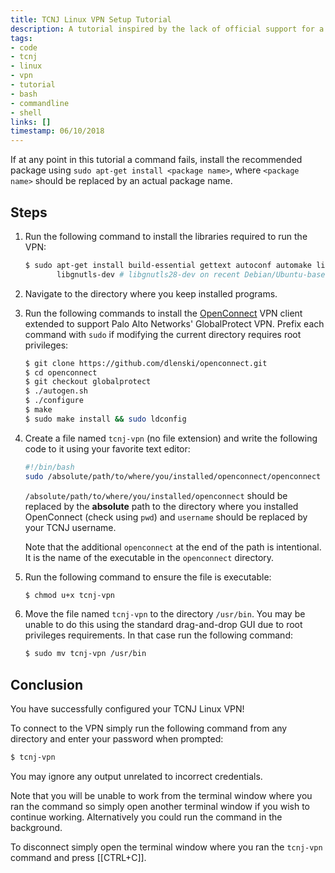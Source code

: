 ```yaml
---
title: TCNJ Linux VPN Setup Tutorial
description: A tutorial inspired by the lack of official support for a TCNJ Linux VPN.
tags:
- code
- tcnj
- linux
- vpn
- tutorial
- bash
- commandline
- shell
links: []
timestamp: 06/10/2018
---
```

If at any point in this tutorial a command fails, install the recommended package using `sudo apt-get install <package name>`, where `<package name>` should be replaced by an actual package name.

## Steps

1. Run the following command to install the libraries required to run the VPN:
   ```sh
   $ sudo apt-get install build-essential gettext autoconf automake libproxy-dev libxml2-dev libtool vpnc-scripts pkg-config \
          libgnutls-dev # libgnutls28-dev on recent Debian/Ubuntu-based distros
   ```

2. Navigate to the directory where you keep installed programs.

3. Run the following commands to install the [OpenConnect](https://github.com/dlenski/openconnect) VPN client extended to support Palo Alto Networks' GlobalProtect VPN. Prefix each command with `sudo` if modifying the current directory requires root privileges:
   ```sh
   $ git clone https://github.com/dlenski/openconnect.git
   $ cd openconnect
   $ git checkout globalprotect
   $ ./autogen.sh
   $ ./configure
   $ make
   $ sudo make install && sudo ldconfig
   ```

4. Create a file named `tcnj-vpn` (no file extension) and write the following code to it using your favorite text editor:
   ```bash
   #!/bin/bash
   sudo /absolute/path/to/where/you/installed/openconnect/openconnect --protocol=gp vpn-gw-ft.tcnj.edu --quiet --user=username
   ```
   `/absolute/path/to/where/you/installed/openconnect` should be replaced by the **absolute** path to the directory where you installed OpenConnect (check using `pwd`) and `username` should be replaced by your TCNJ username.
   
   Note that the additional `openconnect` at the end of the path is intentional. It is the name of the executable in the `openconnect` directory.

5. Run the following command to ensure the file is executable:
   ```sh
   $ chmod u+x tcnj-vpn
   ```

6. Move the file named `tcnj-vpn` to the directory `/usr/bin`. You may be unable to do this using the standard drag-and-drop GUI due to root privileges requirements. In that case run the following command:
   ```sh
   $ sudo mv tcnj-vpn /usr/bin
   ```

## Conclusion

You have successfully configured your TCNJ Linux VPN!

To connect to the VPN simply run the following command from any directory and enter your password when prompted:

```sh
$ tcnj-vpn
```

You may ignore any output unrelated to incorrect credentials.

Note that you will be unable to work from the terminal window where you ran the command so simply open another terminal window if you wish to continue working. Alternatively you could run the command in the background.

To disconnect simply open the terminal window where you ran the `tcnj-vpn` command and press [[CTRL+C]].
